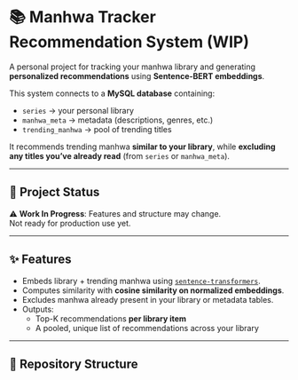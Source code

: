 # 📚 Manhwa Tracker Recommendation System (WIP)

A personal project for tracking your manhwa library and generating **personalized recommendations** using **Sentence-BERT embeddings**.  

This system connects to a **MySQL database** containing:
- `series` → your personal library  
- `manhwa_meta` → metadata (descriptions, genres, etc.)  
- `trending_manhwa` → pool of trending titles  

It recommends trending manhwa **similar to your library**, while **excluding any titles you’ve already read** (from `series` or `manhwa_meta`).

---

## 🚧 Project Status
⚠️ **Work In Progress**: Features and structure may change.  
Not ready for production use yet.

---

## ✨ Features
- Embeds library + trending manhwa using [`sentence-transformers`](https://www.sbert.net/).  
- Computes similarity with **cosine similarity on normalized embeddings**.  
- Excludes manhwa already present in your library or metadata tables.  
- Outputs:
  - Top-K recommendations **per library item**  
  - A pooled, unique list of recommendations across your library  

---

## 📂 Repository Structure
